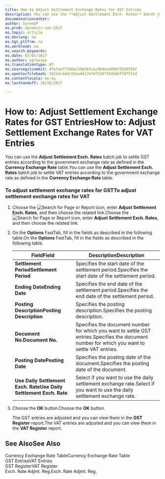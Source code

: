 ```yaml
---
title: How to Adjust Settlement Exchange Rates for GST Entries
description: You can use the **Adjust Settlement Exch. Rates** batch job to settle GST entries according to the government exchange rate as defined in the **Currency Exchange Rate** table.
documentationcenter: 
author: SorenGP
ms.prod: dynamics-nav-2017
ms.topic: article
ms.devlang: na
ms.tgt_pltfrm: na
ms.workload: na
ms.search.keywords: 
ms.date: 07/01/2017
ms.author: sgroespe
ms.translationtype: HT
ms.sourcegitcommit: 4fefaef7380ac10836fcac404eea006f55d8556f
ms.openlocfilehash: 16214c4ddc55ea4617ef47234778d5d6f7df572d
ms.contentlocale: en-au
ms.lasthandoff: 10/16/2017

---
```

# <a name="how-to-adjust-settlement-exchange-rates-for-vat-entries"></a><span data-ttu-id="3ab9e-103">How to: Adjust Settlement Exchange Rates for GST Entries</span><span class="sxs-lookup"><span data-stu-id="3ab9e-103">How to: Adjust Settlement Exchange Rates for VAT Entries</span></span>
<span data-ttu-id="3ab9e-104">You can use the **Adjust Settlement Exch. Rates** batch job to settle GST entries according to the government exchange rate as defined in the **Currency Exchange Rate** table.</span><span class="sxs-lookup"><span data-stu-id="3ab9e-104">You can use the **Adjust Settlement Exch. Rates** batch job to settle VAT entries according to the government exchange rate as defined in the **Currency Exchange Rate** table.</span></span>  
  
### <a name="to-adjust-settlement-exchange-rates-for-vat"></a><span data-ttu-id="3ab9e-105">To adjust settlement exchange rates for GST</span><span class="sxs-lookup"><span data-stu-id="3ab9e-105">To adjust settlement exchange rates for VAT</span></span>  
  
1.  <span data-ttu-id="3ab9e-106">Choose the ![Search for Page or Report](media/ui-search/search_small.png "Search for Page or Report icon") icon, enter **Adjust Settlement Exch. Rates**, and then choose the related link.</span><span class="sxs-lookup"><span data-stu-id="3ab9e-106">Choose the ![Search for Page or Report](media/ui-search/search_small.png "Search for Page or Report icon") icon, enter **Adjust Settlement Exch. Rates**, and then choose the related link.</span></span>  
  
2.  <span data-ttu-id="3ab9e-107">On the **Options** FastTab, fill in the fields as described in the following table.</span><span class="sxs-lookup"><span data-stu-id="3ab9e-107">On the **Options** FastTab, fill in the fields as described in the following table.</span></span>  
  
    |<span data-ttu-id="3ab9e-108">Field</span><span class="sxs-lookup"><span data-stu-id="3ab9e-108">Field</span></span>|<span data-ttu-id="3ab9e-109">Description</span><span class="sxs-lookup"><span data-stu-id="3ab9e-109">Description</span></span>|  
    |---------------------------------|---------------------------------------|  
    |<span data-ttu-id="3ab9e-110">**Settlement Period**</span><span class="sxs-lookup"><span data-stu-id="3ab9e-110">**Settlement Period**</span></span>|<span data-ttu-id="3ab9e-111">Specifies the start date of the settlement period.</span><span class="sxs-lookup"><span data-stu-id="3ab9e-111">Specifies the start date of the settlement period.</span></span>|  
    |<span data-ttu-id="3ab9e-112">**Ending Date**</span><span class="sxs-lookup"><span data-stu-id="3ab9e-112">**Ending Date**</span></span>|<span data-ttu-id="3ab9e-113">Specifies the end date of the settlement period.</span><span class="sxs-lookup"><span data-stu-id="3ab9e-113">Specifies the end date of the settlement period.</span></span>|  
    |<span data-ttu-id="3ab9e-114">**Posting Description**</span><span class="sxs-lookup"><span data-stu-id="3ab9e-114">**Posting Description**</span></span>|<span data-ttu-id="3ab9e-115">Specifies the posting description.</span><span class="sxs-lookup"><span data-stu-id="3ab9e-115">Specifies the posting description.</span></span>|  
    |<span data-ttu-id="3ab9e-116">**Document No.**</span><span class="sxs-lookup"><span data-stu-id="3ab9e-116">**Document No.**</span></span>|<span data-ttu-id="3ab9e-117">Specifies the document number for which you want to settle GST entries.</span><span class="sxs-lookup"><span data-stu-id="3ab9e-117">Specifies the document number for which you want to settle VAT entries.</span></span>|  
    |<span data-ttu-id="3ab9e-118">**Posting Date**</span><span class="sxs-lookup"><span data-stu-id="3ab9e-118">**Posting Date**</span></span>|<span data-ttu-id="3ab9e-119">Specifies the posting date of the document.</span><span class="sxs-lookup"><span data-stu-id="3ab9e-119">Specifies the posting date of the document.</span></span>|  
    |<span data-ttu-id="3ab9e-120">**Use Daily Settlement Exch. Rate**</span><span class="sxs-lookup"><span data-stu-id="3ab9e-120">**Use Daily Settlement Exch. Rate**</span></span>|<span data-ttu-id="3ab9e-121">Select if you want to use the daily settlement exchange rate.</span><span class="sxs-lookup"><span data-stu-id="3ab9e-121">Select if you want to use the daily settlement exchange rate.</span></span>|  
  
3.  <span data-ttu-id="3ab9e-122">Choose the **OK** button.</span><span class="sxs-lookup"><span data-stu-id="3ab9e-122">Choose the **OK** button.</span></span>  
  
     <span data-ttu-id="3ab9e-123">The GST entries are adjusted and you can view them in the **GST Register** report.</span><span class="sxs-lookup"><span data-stu-id="3ab9e-123">The VAT entries are adjusted and you can view them in the **VAT Register** report.</span></span>  
  
## <a name="see-also"></a><span data-ttu-id="3ab9e-124">See Also</span><span class="sxs-lookup"><span data-stu-id="3ab9e-124">See Also</span></span>  
 <span data-ttu-id="3ab9e-125">Currency Exchange Rate Table</span><span class="sxs-lookup"><span data-stu-id="3ab9e-125">Currency Exchange Rate Table</span></span>   
 <span data-ttu-id="3ab9e-126">GST Entries</span><span class="sxs-lookup"><span data-stu-id="3ab9e-126">VAT Entries</span></span>   
 <span data-ttu-id="3ab9e-127">GST Register</span><span class="sxs-lookup"><span data-stu-id="3ab9e-127">VAT Register</span></span>   
 <span data-ttu-id="3ab9e-128">Exch. Rate Adjmt. Reg.</span><span class="sxs-lookup"><span data-stu-id="3ab9e-128">Exch. Rate Adjmt. Reg.</span></span>
